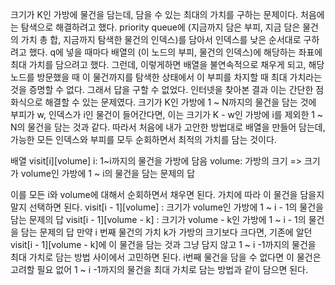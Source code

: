 크기가 K인 가방에 물건을 담는데, 담을 수 있는 최대의 가치를 구하는 문제이다.
처음에는 탐색으로 해결하려고 했다. priority queue에 (지금까지 담은 부피, 지금 담은 물건의 가치 총 합, 지금까지 탐색한 물건의 인덱스)를 담아서 인덱스를 낮은 순서대로 구하려고 했다.
q에 넣을 때마다 배열의 (이 노드의 부피, 물건의 인덱스)에 해당하는 좌표에 최대 가치를 담으려고 했다.
그런데, 이렇게하면 배열을 불연속적으로 채우게 되고, 해당 노드를 방문했을 때 이 물건까지를 탐색한 상태에서 이 부피를 차지할 때 최대 가치라는 것을 증명할 수 없다.
그래서 답을 구할 수 없었다.
인터넷을 찾아본 결과 이는 간단한 점화식으로 해결할 수 있는 문제였다.
크기가 K인 가방에 1 ~ N까지의 물건을 담는 것에 부피가 w, 인덱스가 i인 물건이 들어간다면, 이는 크기가 K - w인 가방에 i를 제외한 1 ~ N의 물건을 담는 것과 같다.
따라서 처음에 내가 고안한 방법대로 배열을 만들어 담는데, 가능한 모든 인덱스와 부피를 모두 순회하면서 최적의 가치를 담는 것이다.

배열 visit[i][volume]
i: 1~i까지의 물건을 가방에 담음
volume: 가방의 크기
=> 크기가 volume인 가방에 1 ~ i의 물건을 담는 문제의 답

이를 모든 i와 volume에 대해서 순회하면서 채우면 된다. 가치에 따라 이 물건을 담을지 말지 선택하면 된다.
visit[i - 1][volume] : 크기가 volume인 가방에 1 ~ i - 1의 물건을 담는 문제의 답
visit[i - 1][volume - k] : 크기가 volume - k인 가방에 1 ~ i - 1의 물건을 담는 문제의 답
만약 i 번째 물건의 가치 k가 가방의 크기보다 크다면, 기존에 알던 visit[i - 1][volume - k]에 이 물건을 담는 것과 그냥 담지 않고 1 ~ i -1까지의 물건을 최대 가치로 담는 방법 사이에서 고민하면 된다.
i번째 물건을 담을 수 없다면 이 물건은 고려할 필요 없어 1 ~ i -1까지의 물건을 최대 가치로 담는 방법과 같이 담으면 된다.
